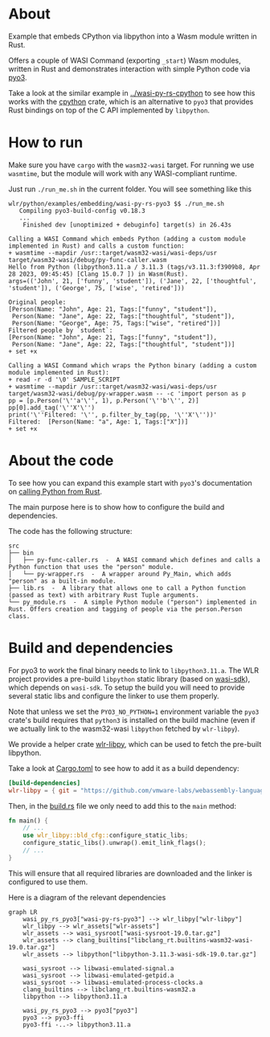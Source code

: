 # About

Example that embeds CPython via libpython into a Wasm module written in Rust.

Offers a couple of WASI Command (exporting `_start`) Wasm modules, written in Rust and demonstrates interaction with simple Python code via [pyo3](https://pyo3.rs/v0.19.0/).

Take a look at the similar example in [../wasi-py-rs-cpython](../wasi-py-rs-cpython) to see how this works with the [cpython](http://dgrunwald.github.io/rust-cpython/doc/cpython/index.html) crate, which is an alternative to `pyo3` that provides Rust bindings on top of the C API implemented by `libpython`.

# How to run

Make sure you have `cargo` with the `wasm32-wasi` target. For running we use `wasmtime`, but the module will work with any WASI-compliant runtime.

Just run `./run_me.sh` in the current folder. You will see something like this

```
wlr/python/examples/embedding/wasi-py-rs-pyo3 $$ ./run_me.sh
   Compiling pyo3-build-config v0.18.3
   ...
    Finished dev [unoptimized + debuginfo] target(s) in 26.43s

Calling a WASI Command which embeds Python (adding a custom module implemented in Rust) and calls a custom function:
+ wasmtime --mapdir /usr::target/wasm32-wasi/wasi-deps/usr target/wasm32-wasi/debug/py-func-caller.wasm
Hello from Python (libpython3.11.a / 3.11.3 (tags/v3.11.3:f3909b8, Apr 28 2023, 09:45:45) [Clang 15.0.7 ]) in Wasm(Rust).
args=(('John', 21, ['funny', 'student']), ('Jane', 22, ['thoughtful', 'student']), ('George', 75, ['wise', 'retired']))

Original people:
[Person(Name: "John", Age: 21, Tags:["funny", "student"]),
 Person(Name: "Jane", Age: 22, Tags:["thoughtful", "student"]),
 Person(Name: "George", Age: 75, Tags:["wise", "retired"])]
Filtered people by `student`:
[Person(Name: "John", Age: 21, Tags:["funny", "student"]),
 Person(Name: "Jane", Age: 22, Tags:["thoughtful", "student"])]
+ set +x

Calling a WASI Command which wraps the Python binary (adding a custom module implemented in Rust):
+ read -r -d '\0' SAMPLE_SCRIPT
+ wasmtime --mapdir /usr::target/wasm32-wasi/wasi-deps/usr target/wasm32-wasi/debug/py-wrapper.wasm -- -c 'import person as p
pp = [p.Person('\''a'\'', 1), p.Person('\''b'\'', 2)]
pp[0].add_tag('\''X'\'')
print('\''Filtered: '\'', p.filter_by_tag(pp, '\''X'\''))'
Filtered:  [Person(Name: "a", Age: 1, Tags:["X"])]
+ set +x
```

# About the code

To see how you can expand this example start with `pyo3`'s documentation on [calling Python from Rust](https://pyo3.rs/v0.18.3/python_from_rust).

The main purpose here is to show how to configure the build and dependencies.

The code has the following structure:

```
src
├── bin
│   ├── py-func-caller.rs  -  A WASI command which defines and calls a Python function that uses the "person" module.
│   └── py-wrapper.rs  -  A wrapper around Py_Main, which adds "person" as a built-in module.
├── lib.rs  -  A library that allows one to call a Python function (passed as text) with arbitrary Rust Tuple arguments.
└── py_module.rs  -  A simple Python module ("person") implemented in Rust. Offers creation and tagging of people via the person.Person class.
```

# Build and dependencies

For pyo3 to work the final binary needs to link to `libpython3.11.a`. The WLR project provides a pre-build `libpython` static library (based on [wasi-sdk](https://github.com/WebAssembly/wasi-sdk)), which depends on `wasi-sdk`. To setup the build you will need to provide several static libs and configure the linker to use them properly.

Note that unless we set the `PYO3_NO_PYTHON=1` environment variable the `pyo3` crate's build requires that `python3` is installed on the build machine (even if we actually link to the wasm32-wasi `libpython` fetched by `wlr-libpy`).

We provide a helper crate [wlr-libpy](../../../tools/wlr-libpy/), which can be used to fetch the pre-built libpython.

Take a look at [Cargo.toml](./Cargo.toml) to see how to add it as a build dependency:

```toml
[build-dependencies]
wlr-libpy = { git = "https://github.com/vmware-labs/webassembly-language-runtimes.git", features = ["build"] }
```

Then, in the [build.rs](./build.rs) file we only need to add this to the `main` method:

```rs
fn main() {
    // ...
    use wlr_libpy::bld_cfg::configure_static_libs;
    configure_static_libs().unwrap().emit_link_flags();
    // ...
}
```

This will ensure that all required libraries are downloaded and the linker is configured to use them.

Here is a diagram of the relevant dependencies

```mermaid
graph LR
    wasi_py_rs_pyo3["wasi-py-rs-pyo3"] --> wlr_libpy["wlr-libpy"]
    wlr_libpy --> wlr_assets["wlr-assets"]
    wlr_assets --> wasi_sysroot["wasi-sysroot-19.0.tar.gz"]
    wlr_assets --> clang_builtins["libclang_rt.builtins-wasm32-wasi-19.0.tar.gz"]
    wlr_assets --> libpython["libpython-3.11.3-wasi-sdk-19.0.tar.gz"]

    wasi_sysroot --> libwasi-emulated-signal.a
    wasi_sysroot --> libwasi-emulated-getpid.a
    wasi_sysroot --> libwasi-emulated-process-clocks.a
    clang_builtins --> libclang_rt.builtins-wasm32.a
    libpython --> libpython3.11.a

    wasi_py_rs_pyo3 --> pyo3["pyo3"]
    pyo3 --> pyo3-ffi
    pyo3-ffi -..-> libpython3.11.a
```
